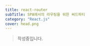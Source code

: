 ```yaml
---
title: react-router
subTitle: SPA에서의 라우팅을 위한 써드파티
category: "React.js"
cover: head.png
---
```


>작성중입니다.
